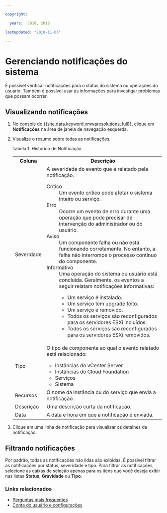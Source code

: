 ```yaml
---

copyright:

  years:  2016, 2018

lastupdated: "2018-11-05"

---
```


# Gerenciando notificações do sistema

É possível verificar notificações para o status do sistema ou operações do usuário. Também é possível usar as informações para investigar problemas que possam ocorrer.

## Visualizando notificações

1. No console do {{site.data.keyword.vmwaresolutions_full}}, clique em **Notificações** na área de janela de navegação esquerda.
2. Visualize o resumo sobre todas as notificações.

   Tabela 1. Histórico de Notificação

    <table>
      <tr>
        <th>Coluna</th>
        <th>Descrição</th>
      </tr>
      <tr>
        <td>Severidade</td>
        <td>A severidade do evento que é relatado pela notificação.
          <dl class="dl">
          <dt class="dt dlterm">Crítico</dt>
          <dd class="dd">Um evento crítico pode afetar o sistema inteiro ou serviço.</dd>
          <dt class="dt dlterm">Erro</dt>
          <dd class="dd">Ocorre um evento de erro durante uma operação que pode precisar de intervenção do administrador ou do usuário.</dd>
          <dt class="dt dlterm">Aviso</dt>
          <dd class="dd">Um componente falha ou não está funcionando corretamente. No entanto, a falha não interrompe o processo contínuo do
       componente.</dd>
            <dt class="dt dlterm">Informativo</dt>
            <dd class="dd">Uma operação do sistema ou usuário está concluída. Geralmente, os eventos a seguir relatam notificações informativas:
              <ul class="ul">
                <li class="li">Um serviço é instalado.</li>
                <li class="li">Um serviço tem upgrade feito.</li>
                <li class="li">Um serviço é removido.</li>
                <li class="li">Todos os serviços são reconfigurados para os servidores ESXi incluídos.</li>
                <li class="li">Todos os serviços são reconfigurados para os servidores ESXi removidos.</li>
              </ul>
            </dd>
          </dl>
        </td>
       </tr>
       <tr>
         <td>Tipo</td>
         <td>O tipo de componente ao qual o evento relatado está relacionado:<ul><li>Instâncias do vCenter Server</li><li>Instâncias do Cloud Foundation</li><li>Serviços</li><li>Sistema</li></ul></td>
       </tr>
       <tr>
         <td>Recursos</td>
         <td>O nome da instância ou do serviço que envia a notificação.</td>
       </tr>
       <tr>
         <td>Descrição</td>
         <td>Uma descrição curta da notificação.</td>
       </tr>
       <tr>
         <td>Data</td>
         <td>A data e hora em que a notificação é enviada.</td>
       </tr>
    </table>                                       

3. Clique em uma linha de notificação para visualizar os detalhes da notificação.

## Filtrando notificações

Por padrão, todas as notificações não lidas são exibidas. É possível filtrar as notificações por status, severidade e tipo. Para filtrar as notificações, selecione as caixas de seleção apenas para os itens que você deseja exibir nas listas **Status**, **Gravidade** ou **Tipo**.

### Links relacionados

* [Perguntas mais frequentes](faq.html)
* [Conta do usuário e configurações](useraccount.html)
